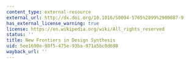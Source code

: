 ```yaml
---
content_type: external-resource
external_url: http://dx.doi.org/10.1016/S0094-5765%2899%2900087-9
has_external_license_warning: true
license: https://en.wikipedia.org/wiki/All_rights_reserved
status: ''
title: New Frontiers in Design Synthesis
uid: 5ee1690e-98f5-475e-93ba-971a5bc0d698
wayback_url: ''
---
```

